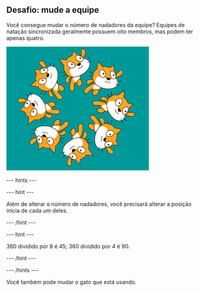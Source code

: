 ## Desafio: mude a equipe

Você consegue mudar o número de nadadores da equipe? Equipes de natação sincronizada geralmente possuem oito membros, mas podem ter apenas quatro.

![8 gatos nadadores em uma equipe](images/swim-eight.png)

--- hints ---


--- hint ---

Além de alterar o número de nadadores, você precisará alterar a posição inicia de cada um deles.

--- /hint ---

--- hint ---

360 dividido por 8 é 45; 360 dividido por 4 é 90.

--- /hint ---

--- /hints ---

Você também pode mudar o gato que está usando. 
